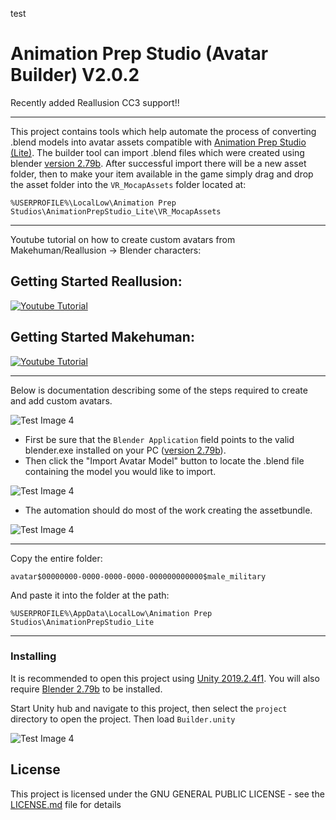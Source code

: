 test
# Animation Prep Studio (Avatar Builder) V2.0.2

Recently added Reallusion CC3 support!!
___
This project contains tools which help automate the process of converting .blend models into avatar assets compatible with [Animation Prep Studio (Lite)](https://drive.google.com/open?id=17MyFQ75dfBuaf5IL4ba-4BH8klWj6-5r "Animation Prep Studio Direct Download"). The builder tool can import .blend files which were created using blender [version 2.79b](https://download.blender.org/release/Blender2.79/ "Blender Downloads"). After successful import there will be a new asset folder, then to make your item available in the game simply drag and drop the asset folder into the `VR_MocapAssets` folder located at:

`%USERPROFILE%\LocalLow\Animation Prep Studios\AnimationPrepStudio_Lite\VR_MocapAssets`

___
Youtube tutorial on how to create custom avatars from Makehuman/Reallusion -> Blender characters:
## Getting Started Reallusion:
[![Youtube Tutorial](https://img.youtube.com/vi/US4zInM82EM/0.jpg)](https://www.youtube.com/watch?v=US4zInM82EM)

## Getting Started Makehuman:
[![Youtube Tutorial](https://img.youtube.com/vi/gRIz8tc7ds8/0.jpg)](https://www.youtube.com/watch?v=gRIz8tc7ds8)

___
Below is documentation describing some of the steps required to create and add custom avatars.

![Test Image 4](https://raw.githubusercontent.com/guiglass/CustomAvatarBuilder/master/Documentation/builder.png)
* First be sure that the `Blender Application` field points to the valid blender.exe installed on your PC ([version 2.79b](https://download.blender.org/release/Blender2.79/ "Blender Downloads")).
* Then click the "Import Avatar Model" button to locate the .blend file containing the model you would like to import.

![Test Image 4](https://raw.githubusercontent.com/guiglass/CustomAvatarBuilder/master/Documentation/select.png)
* The automation should do most of the work creating the assetbundle.

![Test Image 4](https://raw.githubusercontent.com/guiglass/CustomAvatarBuilder/master/Documentation/asset.png)
___
Copy the entire folder:

`avatar$00000000-0000-0000-0000-000000000000$male_military`

And paste it into the folder at the path:

`%USERPROFILE%\AppData\LocalLow\Animation Prep Studios\AnimationPrepStudio_Lite`

___
### Installing

It is recommended to open this project using [Unity 2019.2.4f1](https://unity3d.com/unity/whats-new/2019.2.4 "Unity Engine Download").
You will also require [Blender 2.79b](https://download.blender.org/release/Blender2.79/ "Blender Downloads") to be installed.

Start Unity hub and navigate to this project, then select the `project` directory to open the project. Then load `Builder.unity`

![Test Image 4](https://raw.githubusercontent.com/guiglass/CustomAvatarBuilder/master/Documentation/scene.png)

## License

This project is licensed under the GNU GENERAL PUBLIC LICENSE - see the [LICENSE.md](LICENSE.md) file for details